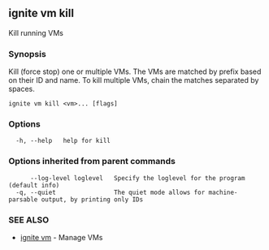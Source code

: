 ## ignite vm kill

Kill running VMs

### Synopsis


Kill (force stop) one or multiple VMs. The VMs are matched by prefix based
on their ID and name. To kill multiple VMs, chain the matches separated
by spaces.


```
ignite vm kill <vm>... [flags]
```

### Options

```
  -h, --help   help for kill
```

### Options inherited from parent commands

```
      --log-level loglevel   Specify the loglevel for the program (default info)
  -q, --quiet                The quiet mode allows for machine-parsable output, by printing only IDs
```

### SEE ALSO

* [ignite vm](ignite_vm.md) - Manage VMs
